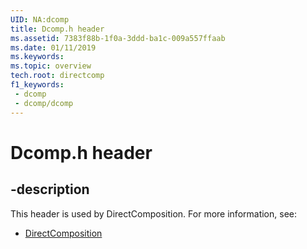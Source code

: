 ```yaml
---
UID: NA:dcomp
title: Dcomp.h header
ms.assetid: 7383f88b-1f0a-3ddd-ba1c-009a557ffaab
ms.date: 01/11/2019
ms.keywords: 
ms.topic: overview
tech.root: directcomp
f1_keywords:
 - dcomp
 - dcomp/dcomp
---
```


# Dcomp.h header


## -description

This header is used by DirectComposition. For more information, see:

- [DirectComposition](../_directcomp/index.md)

